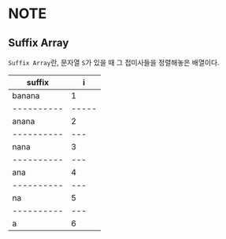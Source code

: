 # NOTE  

## Suffix Array  

`Suffix Array`란, 문자열 `S`가 있을 때 그 접미사들을 정렬해놓은 배열이다.   

|**suffix**|**i**|
|----      |---- |
|banana    |1    |
|----------|-----|
|anana|2|
|----------|---  |
|nana|3|
|----------|---  |
|ana|4|
|----------|---  |
|na|5|
|----------|---  |
|a|6|

